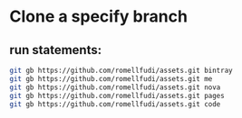 # Clone a specify branch

## run statements:

```sh
git gb https://github.com/romellfudi/assets.git bintray
git gb https://github.com/romellfudi/assets.git me
git gb https://github.com/romellfudi/assets.git nova
git gb https://github.com/romellfudi/assets.git pages
git gb https://github.com/romellfudi/assets.git code
```